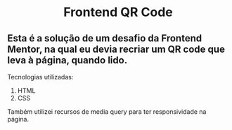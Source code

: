 <h1 align="center"> Frontend QR Code</h1 <h1>

## Esta é a solução de um desafio da Frontend Mentor, na qual eu devia recriar um QR code que leva à página, quando lido. 

Tecnologias utilizadas:
1. HTML
2. CSS

Também utilizei recursos de media query para ter responsividade na página.
